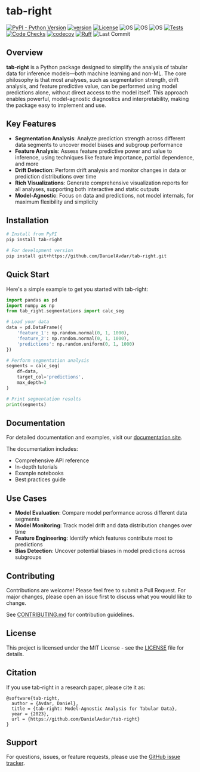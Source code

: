 # tab-right

[![PyPI - Python Version](https://img.shields.io/pypi/pyversions/tab-right)](https://pypi.org/project/tab-right/)
[![version](https://img.shields.io/pypi/v/tab-right)](https://pypi.org/project/tab-right/)
[![License](https://img.shields.io/:license-MIT-blue.svg)](https://opensource.org/licenses/MIT)
![OS](https://img.shields.io/badge/ubuntu-blue?logo=ubuntu)
![OS](https://img.shields.io/badge/win-blue?logo=windows)
![OS](https://img.shields.io/badge/mac-blue?logo=apple)
[![Tests](https://github.com/DanielAvdar/tab-right/actions/workflows/ci.yml/badge.svg)](https://github.com/DanielAvdar/tab-right/actions/workflows/ci.yml)
[![Code Checks](https://github.com/DanielAvdar/tab-right/actions/workflows/code-checks.yml/badge.svg)](https://github.com/DanielAvdar/tab-right/actions/workflows/code-checks.yml)
[![codecov](https://codecov.io/gh/DanielAvdar/tab-right/graph/badge.svg?token=N0V9KANTG2)](https://codecov.io/gh/DanielAvdar/tab-right)
[![Ruff](https://img.shields.io/endpoint?url=https://raw.githubusercontent.com/astral-sh/ruff/main/assets/badge/v2.json)](https://github.com/astral-sh/ruff)
![Last Commit](https://img.shields.io/github/last-commit/DanielAvdar/tab-right/main)

## Overview

**tab-right** is a Python package designed to simplify the analysis of tabular data for inference models—both machine learning and non-ML. The core philosophy is that most analyses, such as segmentation strength, drift analysis, and feature predictive value, can be performed using model predictions alone, without direct access to the model itself. This approach enables powerful, model-agnostic diagnostics and interpretability, making the package easy to implement and use.

## Key Features

- **Segmentation Analysis**: Analyze prediction strength across different data segments to uncover model biases and subgroup performance
- **Feature Analysis**: Assess feature predictive power and value to inference, using techniques like feature importance, partial dependence, and more
- **Drift Detection**: Perform drift analysis and monitor changes in data or prediction distributions over time
- **Rich Visualizations**: Generate comprehensive visualization reports for all analyses, supporting both interactive and static outputs
- **Model-Agnostic**: Focus on data and predictions, not model internals, for maximum flexibility and simplicity

## Installation

```bash
# Install from PyPI
pip install tab-right

# For development version
pip install git+https://github.com/DanielAvdar/tab-right.git
```

## Quick Start

Here's a simple example to get you started with tab-right:

```python
import pandas as pd
import numpy as np
from tab_right.segmentations import calc_seg

# Load your data
data = pd.DataFrame({
    'feature_1': np.random.normal(0, 1, 1000),
    'feature_2': np.random.normal(0, 1, 1000),
    'predictions': np.random.uniform(0, 1, 1000)
})

# Perform segmentation analysis
segments = calc_seg(
    df=data,
    target_col='predictions',
    max_depth=3
)

# Print segmentation results
print(segments)
```

## Documentation

For detailed documentation and examples, visit our [documentation site](https://DanielAvdar.github.io/tab-right/).

The documentation includes:
- Comprehensive API reference
- In-depth tutorials
- Example notebooks
- Best practices guide

## Use Cases

- **Model Evaluation**: Compare model performance across different data segments
- **Model Monitoring**: Track model drift and data distribution changes over time
- **Feature Engineering**: Identify which features contribute most to predictions
- **Bias Detection**: Uncover potential biases in model predictions across subgroups

## Contributing

Contributions are welcome! Please feel free to submit a Pull Request. For major changes, please open an issue first to discuss what you would like to change.

See [CONTRIBUTING.md](CONTRIBUTING.md) for contribution guidelines.

## License

This project is licensed under the MIT License - see the [LICENSE](LICENSE) file for details.

## Citation

If you use tab-right in a research paper, please cite it as:

```
@software{tab-right,
  author = {Avdar, Daniel},
  title = {tab-right: Model-Agnostic Analysis for Tabular Data},
  year = {2023},
  url = {https://github.com/DanielAvdar/tab-right}
}
```

## Support

For questions, issues, or feature requests, please use the [GitHub issue tracker](https://github.com/DanielAvdar/tab-right/issues).

